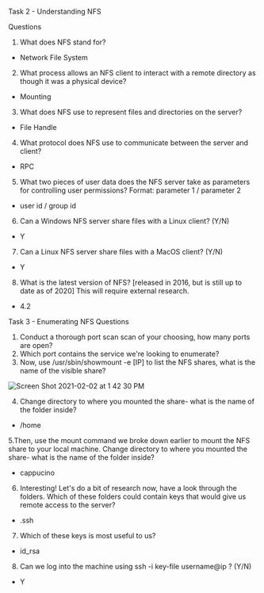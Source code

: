 Task 2 - Understanding NFS

Questions
1. What does NFS stand for?
- Network File System
2.  What process allows an NFS client to interact with a remote directory as though it was a physical device?
- Mounting
3.  What does NFS use to represent files and directories on the server?
- File Handle
4. What protocol does NFS use to communicate between the server and client?
- RPC
5. What two pieces of user data does the NFS server take as parameters for controlling user permissions? Format: parameter 1 / parameter 2
- user id / group id
6. Can a Windows NFS server share files with a Linux client? (Y/N)
- Y
7. Can a Linux NFS server share files with a MacOS client? (Y/N)
- Y
8. What is the latest version of NFS? [released in 2016, but is still up to date as of 2020] This will require external research.
- 4.2

Task 3 - Enumerating NFS
Questions
1. Conduct a thorough port scan scan of your choosing, how many ports are open?
2. Which port contains the service we're looking to enumerate?
3. Now, use /usr/sbin/showmount -e [IP] to list the NFS shares, what is the name of the visible share?

![Screen Shot 2021-02-02 at 1 42 30 PM](https://user-images.githubusercontent.com/55337670/106677243-82282e00-655c-11eb-8489-8671654afffc.png)

4.  Change directory to where you mounted the share- what is the name of the folder inside?
- /home

5.Then, use the mount command we broke down earlier to mount the NFS share to your local machine. Change directory to where you mounted the share- what is the name of the folder inside?
- cappucino
6. Interesting! Let's do a bit of research now, have a look through the folders. Which of these folders could contain keys that would give us remote access to the server?
- .ssh
7. Which of these keys is most useful to us?
- id_rsa
8. Can we log into the machine using ssh -i key-file username@ip ? (Y/N)
- Y
